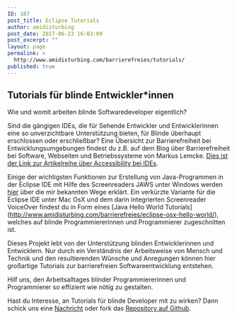 ```yaml
---
ID: 187
post_title: Eclipse Tutorials
author: amidisturbing
post_date: 2017-06-23 16:03:09
post_excerpt: ""
layout: page
permalink: >
  http://www.amidisturbing.com/barrierefreies/tutorials/
published: true
---
```

## Tutorials für blinde Entwickler*innen

Wie und womit arbeiten blinde Softwaredeveloper eigentlich?

Sind die gängigen IDEs, die für Sehende Entwickler und Entwicklerinnen eine so unverzichtbare Unterstützung bieten, für Blinde überhaupt erschlossen oder erschließbar? Eine Übersicht zur Barrierefreiheit bei Entwicklungsumgebungen findest du z.B. auf dem Blog über Barrierefreiheit bei Software, Webseiten und Betriebssysteme von Markus Lemcke. [Dies ist der Link zur Artikelreihe über Accessibility bei IDEs](http://www.marlem-software.de/marlemblog/2016/08/30/barrierefreiheit-bei-entwicklungsumgebungen-artikelreihe/).

Einige der wichtigsten Funktionen zur Erstellung von Java-Programmen in der Eclipse IDE mit Hilfe des Screenreaders JAWS unter Windows werden [hier](http://www.amidisturbing.com/barrierefreies/eclipse-tutorial/) über die mir bekannten Wege erklärt. Ein verkürzte Variante für die Eclipse IDE unter Mac OsX und dem darin integrierten Screenreader VoiceOver findest du in Form eines [Java Hello World Tutorials] (http://www.amidisturbing.com/barrierefreies/eclipse-osx-hello-world/), welches auf blinde Programmiererinnen und Programmierer zugeschnitten ist.

Dieses Projekt lebt von der Unterstützung blinden Entwicklerinnen und Entwicklern. Nur durch ein Verständnis der Arbeitsweise von Mensch und Technik und den resultierenden Wünsche und Anregungen können hier großartige Tutorials zur barrierefreien Softwareentwicklung entstehen.

Hilf uns, den Arbeitsalltages blinder Programmiererinnen und Programmierer so effizient wie nötig zu gestalten.

Hast du Interesse, an Tutorials für blinde Developer mit zu wirken? Dann schick uns eine [Nachricht](http://http://www.amidisturbing.com/contact/) oder fork das <a href="https://github.com/amidisturbing/eclipse_accessibility" target="_blank" rel="noopener">Repository auf Github</a>.